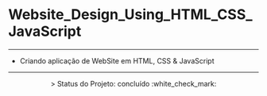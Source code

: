 # Website_Design_Using_HTML_CSS_JavaScript
---

- Criando aplicação de WebSite em HTML, CSS &amp; JavaScript
---

<p align="center">
 > Status do Projeto: concluído :white_check_mark:
</p>

